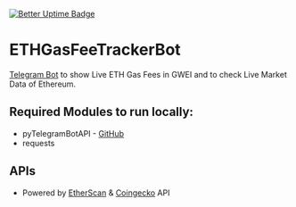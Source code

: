 [![Better Uptime Badge](https://betteruptime.com/status-badges/v1/monitor/9nh9.svg)](https://betteruptime.com/?utm_source=status_badge)

# ETHGasFeeTrackerBot
[Telegram Bot](https://telegram.dog/ETHGasFeeTrackerBot) to show Live ETH Gas Fees in GWEI and to check Live Market Data of Ethereum.

## Required Modules to run locally:
- pyTelegramBotAPI - [GitHub](https://github.com/eternnoir/pyTelegramBotAPI)
- requests

## APIs
- Powered by [EtherScan](https://etherscan.io/gasTracker) & [Coingecko](https://coingecko.com) API

